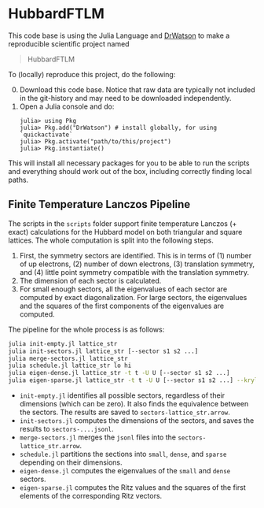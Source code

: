 # HubbardFTLM

This code base is using the Julia Language and [DrWatson](https://juliadynamics.github.io/DrWatson.jl/stable/)
to make a reproducible scientific project named
> HubbardFTLM

To (locally) reproduce this project, do the following:

0. Download this code base. Notice that raw data are typically not included in the
   git-history and may need to be downloaded independently.
1. Open a Julia console and do:
   ```
   julia> using Pkg
   julia> Pkg.add("DrWatson") # install globally, for using `quickactivate`
   julia> Pkg.activate("path/to/this/project")
   julia> Pkg.instantiate()
   ```

This will install all necessary packages for you to be able to run the scripts and
everything should work out of the box, including correctly finding local paths.

## Finite Temperature Lanczos Pipeline

The scripts in the `scripts` folder support finite temperature Lanczos (+ exact) calculations for
the Hubbard model on both triangular and square lattices.
The whole computation is split into the following steps.
1. First, the symmetry sectors are identified. This is in terms of (1) number of up electrons, (2) number of down electrons,
(3) translation symmetry, and (4) little point symmetry compatible with the translation symmetry.
2. The dimension of each sector is calculated.
3. For small enough sectors, all the eigenvalues of each sector are computed by exact diagonalization.
For large sectors, the eigenvalues and the squares of the first components of the eigenvalues are computed.

The pipeline for the whole process is as follows:
```bash
julia init-empty.jl lattice_str
julia init-sectors.jl lattice_str [--sector s1 s2 ...]
julia merge-sectors.jl lattice_str
julia schedule.jl lattice_str lo hi
julia eigen-dense.jl lattice_str -t t -U U [--sector s1 s2 ...]
julia eigen-sparse.jl lattice_str -t t -U U [--sector s1 s2 ...] --krylovdim krylovdim ...
```
- `init-empty.jl` identifies all possible sectors, regardless of their dimensions (which can be zero). It also finds the equivalence between the sectors. The results are saved to `sectors-lattice_str.arrow`.
- `init-sectors.jl` computes the dimensions of the sectors, and saves the results to `sectors-....jsonl`.
- `merge-sectors.jl` merges the `jsonl` files into the `sectors-lattice_str.arrow`.
- `schedule.jl` partitions the sections into `small`, `dense`, and `sparse` depending on their dimensions.
- `eigen-dense.jl` computes the eigenvalues of the `small` and `dense` sectors.
- `eigen-sparse.jl` computes the Ritz values and the squares of the first elements of the corresponding Ritz vectors.
